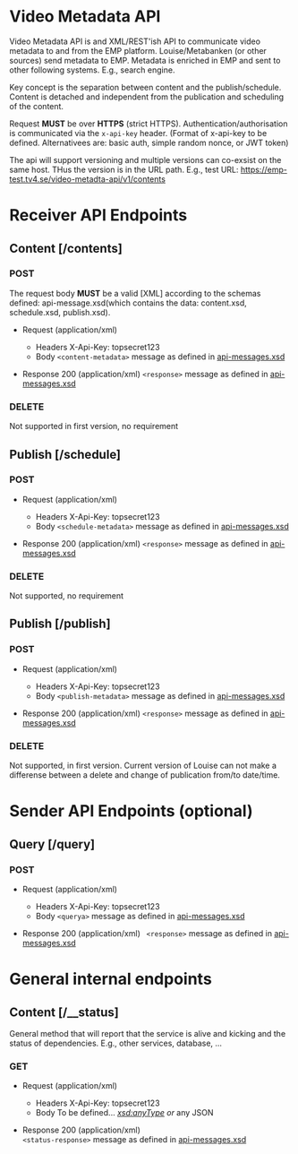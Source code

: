 # Video Metadata API

Video Metadata API is and XML/REST'ish API to communicate video metadata to and from the EMP platform.
Louise/Metabanken (or other sources) send metadata to EMP. Metadata is enriched in EMP and sent to other following systems. E.g., search engine.

Key concept is the separation between content and the publish/schedule. 
Content is detached and independent from the publication and scheduling of the content.

Request **MUST** be over **HTTPS** (strict HTTPS).
Authentication/authorisation is communicated via the `x-api-key` header. (Format of x-api-key to be defined. Alternativees are: basic auth, simple random nonce, or JWT token)

The api will support versioning and multiple versions can co-exsist on the same host. THus the version is in the URL path.
E.g., test URL: https://emp-test.tv4.se/video-metadta-api/v1/contents

# Receiver API Endpoints

## Content [/contents]

### POST

The request body **MUST** be a valid [XML] according to the schemas defined: api-message.xsd(which contains the data: content.xsd, schedule.xsd, publish.xsd).

+ Request (application/xml)
  + Headers
    X-Api-Key: topsecret123
  + Body
    <code>&lt;content-metadata&gt;</code> message as defined in [api-messages.xsd](../src/main/xsd/api-messages.xsd)

	
+ Response 200 (application/xml)
	<code>&lt;response&gt;</code> message as defined in [api-messages.xsd](../src/main/xsd/api-messages.xsd)
	
### DELETE
Not supported in first version, no requirement

## Publish [/schedule]

### POST

+ Request (application/xml)
  + Headers
    X-Api-Key: topsecret123
  + Body
  <code>&lt;schedule-metadata&gt;</code> message as defined in [api-messages.xsd](../src/main/xsd/api-messages.xsd)

+ Response 200 (application/xml)
	<code>&lt;response&gt;</code> message as defined in [api-messages.xsd](../src/main/xsd/api-messages.xsd)

	
### DELETE
Not supported, no requirement
	
## Publish [/publish]

### POST

+ Request (application/xml)
  + Headers
    X-Api-Key: topsecret123
  + Body
  <code>&lt;publish-metadata&gt;</code> message as defined in [api-messages.xsd](../src/main/xsd/api-messages.xsd)
    
+ Response 200 (application/xml)
	<code>&lt;response&gt;</code> message as defined in [api-messages.xsd](../src/main/xsd/api-messages.xsd)
	
### DELETE
Not supported, in first version.
Current version of Louise can not make a differense between a delete and change of publication from/to date/time.

# Sender API Endpoints (optional)

## Query [/query]

### POST

+ Request (application/xml)
  + Headers
    X-Api-Key: topsecret123
  + Body
      <code>&lt;querya&gt;</code> message as defined in [api-messages.xsd](../src/main/xsd/api-messages.xsd)

	
+ Response 200 (application/xml)
 	<code>
	&lt;response&gt;</code> message as defined in [api-messages.xsd](../src/main/xsd/api-messages.xsd)
	</code>
	
# General internal endpoints

## Content [/__status] 

General method that will report that the service is alive and kicking and the status of dependencies. E.g., other services, database, ...

### GET

+ Request (application/xml)
  + Headers
    X-Api-Key: topsecret123
  + Body
	To be defined... *<xsd:anyType>* _or_ any JSON 
	
+ Response 200 (application/xml)
	<code>
	&lt;status-response&gt;</code> message as defined in [api-messages.xsd](../src/main/xsd/api-messages.xsd)
	</code>
	